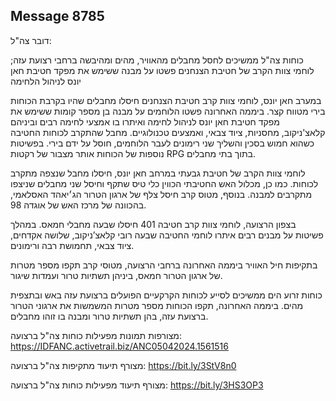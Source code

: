 ## Message 8785

דובר צה"ל:

כוחות צה"ל ממשיכים לחסל מחבלים מהאוויר, מהים ומהיבשה ברחבי רצועת עזה; לוחמי צוות הקרב של חטיבת הצנחנים פשטו על מבנה ששימש את מפקד חטיבת חאן יונס לניהול הלחימה

במערב חאן יונס, לוחמי צוות קרב חטיבת הצנחנים חיסלו מחבלים שהיו בקרבת הכוחות בירי מטווח קצר. 
ביממה האחרונה פשטו הלוחמים על מבנה בן מספר קומות ששימש את מפקד חטיבת חאן יונס לניהול לחימה ואיתרו בו אמצעי לחימה רבים וביניהם קלאצ'ניקוב, מחסניות, ציוד צבאי, ואמצעים טכנולוגיים. 
מחבל שהתקרב לכוחות החטיבה כשהוא חמוש בסכין והשליך שני רימונים לעבר הלוחמים, חוסל על ידם בירי. בפשיטות נוספות של הכוחות אותר מצבור של רקטות  RPG בתוך בתי מחבלים.

לוחמי צוות הקרב של חטיבת גבעתי במרחב חאן יונס, חיסלו מחבל שנצפה מתקרב לכוחות. כמו כן, מכלול האש החטיבתי הכווין כלי טיס שתקף וחיסל שני מחבלים שניצפו מתקרבים למבנה.
בנוסף, מטוס קרב חיסל צלף של ארגון הטרור הג׳יאהד האסלאמי, בהכוונה של מרכז האש של אוגדה 98.

בצפון הרצועה, לוחמי צוות קרב חטיבה 401 חיסלו שבעה מחבלי חמאס. במהלך פשיטות על מבנים רבים איתרו לוחמי החטיבה שבעה רובי קלאצ’ניקוב, שלושה אקדחים, ציוד צבאי, תחמושת רבה ורימונים.

בתקיפות חיל האוויר ביממה האחרונה ברחבי הרצועה, מטוסי קרב תקפו מספר מטרות של ארגון הטרור חמאס, ביניהן תשתיות טרור ועמדות שיגור.

כוחות זרוע הים ממשיכים לסייע לכוחות הקרקעיים הפועלים ברצועת עזה באש ובתצפית מהים. ביממה האחרונה, תקפו הכוחות מספר מטרות המשמשות את ארגוני הטרור ברצועת עזה, בהן תשתיות טרור ומבנה בו זוהו מחבלים.

מצורפות תמונות מפעילות כוחות צה"ל ברצועה: https://IDFANC.activetrail.biz/ANC05042024.1561516

מצורף תיעוד מתקיפות צה"ל ברצועה:  https://bit.ly/3StV8n0

מצורף תיעוד מפעילות כוחות צה"ל ברצועה: https://bit.ly/3HS3OP3

